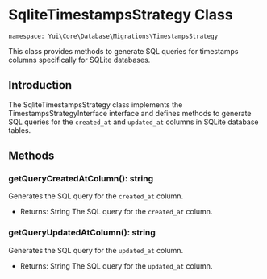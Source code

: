 # SqliteTimestampsStrategy Class

`namespace: Yui\Core\Database\Migrations\TimestampsStrategy`

This class provides methods to generate SQL queries for timestamps columns specifically for SQLite databases.

## Introduction

The SqliteTimestampsStrategy class implements the TimestampsStrategyInterface interface and defines methods to generate SQL queries for the `created_at` and `updated_at` columns in SQLite database tables.

## Methods

### getQueryCreatedAtColumn(): string

Generates the SQL query for the `created_at` column.

- Returns: String The SQL query for the `created_at` column.

### getQueryUpdatedAtColumn(): string

Generates the SQL query for the `updated_at` column.

- Returns: String The SQL query for the `updated_at` column.
